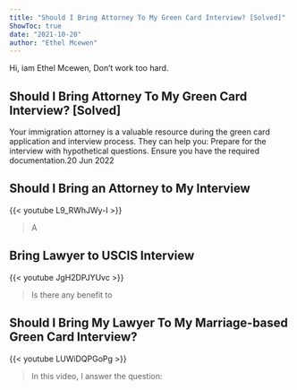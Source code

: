 ```yaml
---
title: "Should I Bring Attorney To My Green Card Interview? [Solved]"
ShowToc: true 
date: "2021-10-20"
author: "Ethel Mcewen" 
---
```


Hi, iam Ethel Mcewen, Don’t work too hard.
## Should I Bring Attorney To My Green Card Interview? [Solved]
Your immigration attorney is a valuable resource during the green card application and interview process. They can help you: Prepare for the interview with hypothetical questions. Ensure you have the required documentation.20 Jun 2022

## Should I Bring an Attorney to My Interview
{{< youtube L9_RWhJWy-I >}}
>A 

## Bring Lawyer to USCIS Interview
{{< youtube JgH2DPJYUvc >}}
>Is there any benefit to 

## Should I Bring My Lawyer To My Marriage-based Green Card Interview?
{{< youtube LUWiDQPGoPg >}}
>In this video, I answer the question: 


